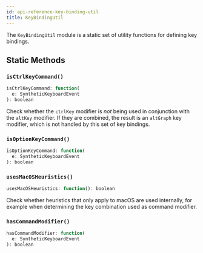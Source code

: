 ```yaml
---
id: api-reference-key-binding-util
title: KeyBindingUtil
---
```


The `KeyBindingUtil` module is a static set of utility functions for
defining key bindings.

## Static Methods

### `isCtrlKeyCommand()`

```js
isCtrlKeyCommand: function(
  e: SyntheticKeyboardEvent
): boolean
```

Check whether the `ctrlKey` modifier is _not_ being used in conjunction with
the `altKey` modifier. If they are combined, the result is an `altGraph`
key modifier, which is not handled by this set of key bindings.

### `isOptionKeyCommand()`

```js
isOptionKeyCommand: function(
  e: SyntheticKeyboardEvent
): boolean
```

### `usesMacOSHeuristics()`

```js
usesMacOSHeuristics: function(): boolean
```

Check whether heuristics that only apply to macOS are used internally, for
example when determining the key combination used as command modifier.

### `hasCommandModifier()`

```js
hasCommandModifier: function(
  e: SyntheticKeyboardEvent
): boolean
```
